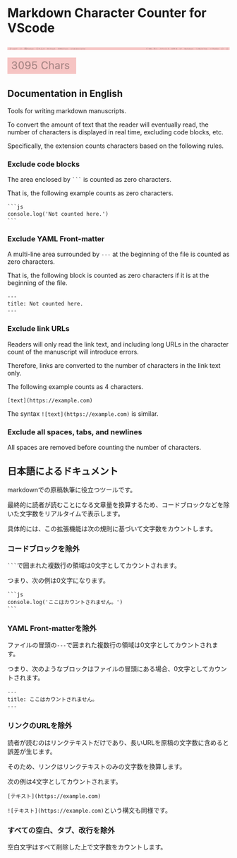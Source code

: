 # Markdown Character Counter for VScode

![Screenshots：status bar](https://raw.githubusercontent.com/tetracalibers/vscode-manuscript-char-counter/main/img/statusbar.png)

![Screenshots：3095 Chars](https://raw.githubusercontent.com/tetracalibers/vscode-manuscript-char-counter/main/img/3095chars.png)

## Documentation in English

Tools for writing markdown manuscripts.

To convert the amount of text that the reader will eventually read, the number of characters is displayed in real time, excluding code blocks, etc.

Specifically, the extension counts characters based on the following rules.

### Exclude code blocks

The area enclosed by <code>```</code> is counted as zero characters.

That is, the following example counts as zero characters.

<pre>
<code>```js
console.log('Not counted here.')
```</code>
</pre>

### Exclude YAML Front-matter

A multi-line area surrounded by `---` at the beginning of the file is counted as zero characters.

That is, the following block is counted as zero characters if it is at the beginning of the file.

```
---
title: Not counted here.
---
```

### Exclude link URLs

Readers will only read the link text, and including long URLs in the character count of the manuscript will introduce errors.

Therefore, links are converted to the number of characters in the link text only.

The following example counts as 4 characters.

```
[text](https://example.com)
```

The syntax `![text](https://example.com)` is similar.

### Exclude all spaces, tabs, and newlines

All spaces are removed before counting the number of characters.

## 日本語によるドキュメント

markdownでの原稿執筆に役立つツールです。

最終的に読者が読むことになる文章量を換算するため、コードブロックなどを除いた文字数をリアルタイムで表示します。

具体的には、この拡張機能は次の規則に基づいて文字数をカウントします。

### コードブロックを除外

<code>```</code>で囲まれた複数行の領域は0文字としてカウントされます。

つまり、次の例は0文字になります。

<pre>
<code>```js
console.log('ここはカウントされません。')
```</code>
</pre>

### YAML Front-matterを除外

ファイルの冒頭の`---`で囲まれた複数行の領域は0文字としてカウントされます。

つまり、次のようなブロックはファイルの冒頭にある場合、0文字としてカウントされます。

```
---
title: ここはカウントされません。
---
```

### リンクのURLを除外

読者が読むのはリンクテキストだけであり、長いURLを原稿の文字数に含めると誤差が生じます。

そのため、リンクはリンクテキストのみの文字数を換算します。

次の例は4文字としてカウントされます。

```
[テキスト](https://example.com)
```

`![テキスト](https://example.com)`という構文も同様です。

### すべての空白、タブ、改行を除外

空白文字はすべて削除した上で文字数をカウントします。